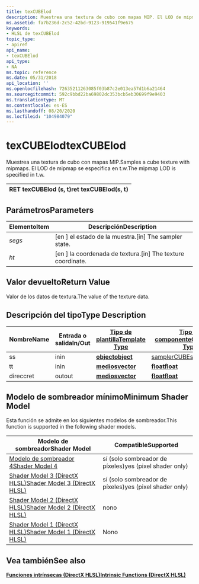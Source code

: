 ```yaml
---
title: texCUBElod
description: Muestrea una textura de cubo con mapas MIP. El LOD de mipmap se especifica en t.w.
ms.assetid: fa7b236d-2c52-42bd-9123-919541f9e675
keywords:
- HLSL de texCUBElod
topic_type:
- apiref
api_name:
- texCUBElod
api_type:
- NA
ms.topic: reference
ms.date: 05/31/2018
api_location: ''
ms.openlocfilehash: 72635211263085f03b87c2e013ea57d1b6a21464
ms.sourcegitcommit: 592c9bbd22ba69802dc353bcb5eb30699f9e9403
ms.translationtype: MT
ms.contentlocale: es-ES
ms.lasthandoff: 08/20/2020
ms.locfileid: "104984079"
---
```

# <a name="texcubelod"></a><span data-ttu-id="6b978-105">texCUBElod</span><span class="sxs-lookup"><span data-stu-id="6b978-105">texCUBElod</span></span>

<span data-ttu-id="6b978-106">Muestrea una textura de cubo con mapas MIP.</span><span class="sxs-lookup"><span data-stu-id="6b978-106">Samples a cube texture with mipmaps.</span></span> <span data-ttu-id="6b978-107">El LOD de mipmap se especifica en t.w.</span><span class="sxs-lookup"><span data-stu-id="6b978-107">The mipmap LOD is specified in t.w.</span></span>



| <span data-ttu-id="6b978-108">RET texCUBElod (s, t)</span><span class="sxs-lookup"><span data-stu-id="6b978-108">ret texCUBElod(s, t)</span></span> |
|----------------------|



 

## <a name="parameters"></a><span data-ttu-id="6b978-109">Parámetros</span><span class="sxs-lookup"><span data-stu-id="6b978-109">Parameters</span></span>



| <span data-ttu-id="6b978-110">Elemento</span><span class="sxs-lookup"><span data-stu-id="6b978-110">Item</span></span>                                                   | <span data-ttu-id="6b978-111">Descripción</span><span class="sxs-lookup"><span data-stu-id="6b978-111">Description</span></span>                               |
|--------------------------------------------------------|-------------------------------------------|
| <span data-ttu-id="6b978-112"><span id="s"></span><span id="S"></span>*seg*</span><span class="sxs-lookup"><span data-stu-id="6b978-112"><span id="s"></span><span id="S"></span>*s*</span></span><br/> | <span data-ttu-id="6b978-113">\[en \] el estado de la muestra.</span><span class="sxs-lookup"><span data-stu-id="6b978-113">\[in\] The sampler state.</span></span><br/>      |
| <span data-ttu-id="6b978-114"><span id="t"></span><span id="T"></span>*h*</span><span class="sxs-lookup"><span data-stu-id="6b978-114"><span id="t"></span><span id="T"></span>*t*</span></span><br/> | <span data-ttu-id="6b978-115">\[en \] la coordenada de textura.</span><span class="sxs-lookup"><span data-stu-id="6b978-115">\[in\] The texture coordinate.</span></span><br/> |



 

## <a name="return-value"></a><span data-ttu-id="6b978-116">Valor devuelto</span><span class="sxs-lookup"><span data-stu-id="6b978-116">Return Value</span></span>

<span data-ttu-id="6b978-117">Valor de los datos de textura.</span><span class="sxs-lookup"><span data-stu-id="6b978-117">The value of the texture data.</span></span>

## <a name="type-description"></a><span data-ttu-id="6b978-118">Descripción del tipo</span><span class="sxs-lookup"><span data-stu-id="6b978-118">Type Description</span></span>



| <span data-ttu-id="6b978-119">Nombre</span><span class="sxs-lookup"><span data-stu-id="6b978-119">Name</span></span> | <span data-ttu-id="6b978-120">Entrada o salida</span><span class="sxs-lookup"><span data-stu-id="6b978-120">In/Out</span></span> | [<span data-ttu-id="6b978-121">**Tipo de plantilla**</span><span class="sxs-lookup"><span data-stu-id="6b978-121">**Template Type**</span></span>](dx-graphics-hlsl-intrinsic-functions.md)                       | [<span data-ttu-id="6b978-122">**Tipo de componente**</span><span class="sxs-lookup"><span data-stu-id="6b978-122">**Component Type**</span></span>](dx-graphics-hlsl-intrinsic-functions.md) | <span data-ttu-id="6b978-123">Tamaño</span><span class="sxs-lookup"><span data-stu-id="6b978-123">Size</span></span> |
|------|--------|-------------------------------------------------------------------------------------|----------------------------------------------------------------|------|
| <span data-ttu-id="6b978-124">s</span><span class="sxs-lookup"><span data-stu-id="6b978-124">s</span></span>    | <span data-ttu-id="6b978-125">in</span><span class="sxs-lookup"><span data-stu-id="6b978-125">in</span></span>     | [<span data-ttu-id="6b978-126">**object**</span><span class="sxs-lookup"><span data-stu-id="6b978-126">**object**</span></span>](dx-graphics-hlsl-intrinsic-functions.md) | [<span data-ttu-id="6b978-127">samplerCUBE</span><span class="sxs-lookup"><span data-stu-id="6b978-127">samplerCUBE</span></span>](dx-graphics-hlsl-sampler.md)                    | <span data-ttu-id="6b978-128">1</span><span class="sxs-lookup"><span data-stu-id="6b978-128">1</span></span>    |
| <span data-ttu-id="6b978-129">t</span><span class="sxs-lookup"><span data-stu-id="6b978-129">t</span></span>    | <span data-ttu-id="6b978-130">in</span><span class="sxs-lookup"><span data-stu-id="6b978-130">in</span></span>     | [<span data-ttu-id="6b978-131">**medios**</span><span class="sxs-lookup"><span data-stu-id="6b978-131">**vector**</span></span>](dx-graphics-hlsl-intrinsic-functions.md) | [<span data-ttu-id="6b978-132">**float**</span><span class="sxs-lookup"><span data-stu-id="6b978-132">**float**</span></span>](/windows/desktop/WinProg/windows-data-types)                        | <span data-ttu-id="6b978-133">4</span><span class="sxs-lookup"><span data-stu-id="6b978-133">4</span></span>    |
| <span data-ttu-id="6b978-134">direcc</span><span class="sxs-lookup"><span data-stu-id="6b978-134">ret</span></span>  | <span data-ttu-id="6b978-135">out</span><span class="sxs-lookup"><span data-stu-id="6b978-135">out</span></span>    | [<span data-ttu-id="6b978-136">**medios**</span><span class="sxs-lookup"><span data-stu-id="6b978-136">**vector**</span></span>](dx-graphics-hlsl-intrinsic-functions.md) | [<span data-ttu-id="6b978-137">**float**</span><span class="sxs-lookup"><span data-stu-id="6b978-137">**float**</span></span>](/windows/desktop/WinProg/windows-data-types)                        | <span data-ttu-id="6b978-138">4</span><span class="sxs-lookup"><span data-stu-id="6b978-138">4</span></span>    |



 

## <a name="minimum-shader-model"></a><span data-ttu-id="6b978-139">Modelo de sombreador mínimo</span><span class="sxs-lookup"><span data-stu-id="6b978-139">Minimum Shader Model</span></span>

<span data-ttu-id="6b978-140">Esta función se admite en los siguientes modelos de sombreador.</span><span class="sxs-lookup"><span data-stu-id="6b978-140">This function is supported in the following shader models.</span></span>



| <span data-ttu-id="6b978-141">Modelo de sombreador</span><span class="sxs-lookup"><span data-stu-id="6b978-141">Shader Model</span></span>                                              | <span data-ttu-id="6b978-142">Compatible</span><span class="sxs-lookup"><span data-stu-id="6b978-142">Supported</span></span>               |
|-----------------------------------------------------------|-------------------------|
| [<span data-ttu-id="6b978-143">Modelo de sombreador 4</span><span class="sxs-lookup"><span data-stu-id="6b978-143">Shader Model 4</span></span>](dx-graphics-hlsl-sm4.md)                | <span data-ttu-id="6b978-144">sí (solo sombreador de píxeles)</span><span class="sxs-lookup"><span data-stu-id="6b978-144">yes (pixel shader only)</span></span> |
| [<span data-ttu-id="6b978-145">Shader Model 3 (DirectX HLSL)</span><span class="sxs-lookup"><span data-stu-id="6b978-145">Shader Model 3 (DirectX HLSL)</span></span>](dx-graphics-hlsl-sm3.md) | <span data-ttu-id="6b978-146">sí (solo sombreador de píxeles)</span><span class="sxs-lookup"><span data-stu-id="6b978-146">yes (pixel shader only)</span></span> |
| [<span data-ttu-id="6b978-147">Shader Model 2 (DirectX HLSL)</span><span class="sxs-lookup"><span data-stu-id="6b978-147">Shader Model 2 (DirectX HLSL)</span></span>](dx-graphics-hlsl-sm2.md) | <span data-ttu-id="6b978-148">no</span><span class="sxs-lookup"><span data-stu-id="6b978-148">no</span></span>                      |
| [<span data-ttu-id="6b978-149">Shader Model 1 (DirectX HLSL)</span><span class="sxs-lookup"><span data-stu-id="6b978-149">Shader Model 1 (DirectX HLSL)</span></span>](dx-graphics-hlsl-sm1.md) | <span data-ttu-id="6b978-150">No</span><span class="sxs-lookup"><span data-stu-id="6b978-150">no</span></span>                      |



 

## <a name="see-also"></a><span data-ttu-id="6b978-151">Vea también</span><span class="sxs-lookup"><span data-stu-id="6b978-151">See also</span></span>

<dl> <dt>

[<span data-ttu-id="6b978-152">**Funciones intrínsecas (DirectX HLSL)**</span><span class="sxs-lookup"><span data-stu-id="6b978-152">**Intrinsic Functions (DirectX HLSL)**</span></span>](dx-graphics-hlsl-intrinsic-functions.md)
</dt> </dl>

 

